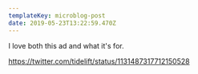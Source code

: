 ```yaml
---
templateKey: microblog-post
date: 2019-05-23T13:22:59.470Z
---
```


I love both this ad and what it's for.

https://twitter.com/tidelift/status/1131487317712150528
